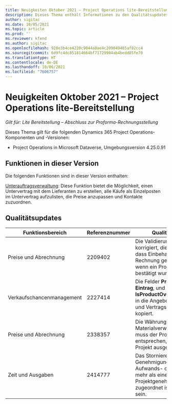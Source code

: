 ```yaml
---
title: Neuigkeiten Oktober 2021 – Project Operations lite-Bereitstellung
description: Dieses Thema enthält Informationen zu den Qualitätsupdates, die in der Version vom Oktober 2021 der Project Operations Lite-Bereitstellung verfügbar sind.
author: sigitac
ms.date: 10/05/2021
ms.topic: article
ms.prod: ''
ms.reviewer: kfend
ms.author: sigitac
ms.openlocfilehash: 928e3b4ce4220c9044a8ae4c209049485af82cc4
ms.sourcegitcommit: 6d9fc4dc851814664bf71729904ab4bedd85fe70
ms.translationtype: HT
ms.contentlocale: de-DE
ms.lasthandoff: 10/06/2021
ms.locfileid: "7606757"
---
```

# <a name="whats-new-october-2021---project-operations-lite-deployment"></a>Neuigkeiten Oktober 2021 – Project Operations lite-Bereitstellung

_Gilt für: Lite Bereitstellung – Abschluss zur Proforma-Rechnungsstellung_

Dieses Thema gilt für die folgenden Dynamics 365 Project Operations-Komponenten und -Versionen:

  - Project Operations in Microsoft Dataverse, Umgebungsversion 4.25.0.91


## <a name="features-included-in-this-release"></a>Funktionen in dieser Version

Die folgenden Funktionen sind in dieser Version enthalten:

[Unterauftragsverwaltung](../subcontracting/managing-subcontracts-overview.md): Diese Funktion bietet die Möglichkeit, einen Untervertrag mit dem Lieferanten zu erstellen, alle Käufe als Einzelposten im Untervertrag aufzulisten, die Preise anzupassen und Kontakte zuzuordnen.


## <a name="quality-updates"></a>Qualitätsupdates

| **Funktionsbereich** | **Referenznummer** | **Qualitätsupdate** |
| --- | --- | --- |
| Preise und Abrechnung | 2209402 | Die Validierungen wurden korrigiert, die verhinderten, dass Einbehaltungsbeträge in Rechnung gestellt wurden, wenn ein Projektvertrag bestätigt wurde. |
| Verkaufschancenmanagement | 2227414 | Die Felder **Produkt**, **Manueller Eintrag**, und **IsProductOverriden** werden in die Angebotszeilendetails und Vertragszeilendetails kopiert. |
| Preise und Abrechnung | 2338357 | Die Währung im Materialverwendungsprotokoll muss der Projektwährung entsprechen, wenn das Projekt ausgewählt wird. |
| Zeit und Ausgaben | 2414777 | Das Stornieren einer Genehmigung, wenn der Aufwands- oder Zeitbuchung mehr als eine Projektgenehmigung zugeordnet ist, muss möglich sein. |
